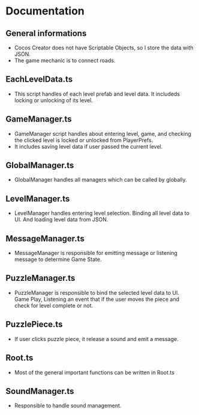 # Documentation

## General informations
- Cocos Creator does not have Scriptable Objects, so I store the data with JSON.
- The game mechanic is to connect roads.

## EachLevelData.ts
- This script handles of each level prefab and level data. It includeds locking or unlocking of its level.

## GameManager.ts
- GameManager script handles about entering level, game, and checking the clicked level is locked or unlocked from PlayerPrefs.
- It includes saving level data if user passed the current level.

## GlobalManager.ts
- GlobalManager handles all managers which can be called by globally.

## LevelManager.ts
- LevelManager handles entering level selection. Binding all level data to UI. And loading level data from JSON.

## MessageManager.ts
- MessageManager is responsible for emitting message or listening message to determine Game State.

## PuzzleManager.ts
- PuzzleManager is responsible to bind the selected level data to UI. Game Play, Listening an event that if the user moves the piece and check for level complete or not.

## PuzzlePiece.ts
- If user clicks puzzle piece, it release a sound and emit a message.

## Root.ts
- Most of the general important functions can be written in Root.ts

## SoundManager.ts
- Responsible to handle sound management.
